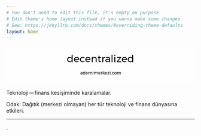 ```yaml
---
# You don't need to edit this file, it's empty on purpose.
# Edit theme's home layout instead if you wanna make some changes
# See: https://jekyllrb.com/docs/themes/#overriding-theme-defaults
layout: home
---
```



![logo](_images/ademimerkezi-logov3.png)


Teknoloji — finans kesişiminde karalamalar. 

Odak: Dağıtık (merkezi olmayan) her tür teknoloji ve finans dünyasına etkileri. 



---


.


